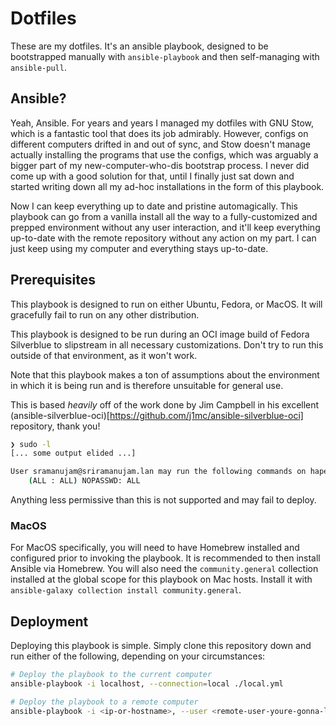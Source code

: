 Dotfiles
============

These are my dotfiles. It's an ansible playbook, designed to be bootstrapped manually with `ansible-playbook` and then self-managing with `ansible-pull`.

## Ansible?

Yeah, Ansible. For years and years I managed my dotfiles with GNU Stow, which is a fantastic tool that does its job admirably. However, configs on different computers drifted in
and out of sync, and Stow doesn't manage actually installing the programs that use the configs, which was arguably a bigger part of my new-computer-who-dis bootstrap process. I
never did come up with a good solution for that, until I finally just sat down and started writing down all my ad-hoc installations in the form of this playbook.

Now I can keep everything up to date and pristine automagically. This playbook can go from a vanilla install all the way to a fully-customized and prepped environment without any
user interaction, and it'll keep everything up-to-date with the remote repository without any action on my part. I can just keep using my computer and everything stays up-to-date.

## Prerequisites

This playbook is designed to run on either Ubuntu, Fedora, or MacOS. It will gracefully fail to run on any other distribution.

This playbook is designed to be run during an OCI image build of Fedora Silverblue to slipstream in all necessary customizations. Don't try to run this outside of that environment,
as it won't work.

Note that this playbook makes a ton of assumptions about the environment in which it is being run and is therefore unsuitable for general use.

This is based _heavily_ off of the work done by Jim Campbell in his excellent (ansible-silverblue-oci)[https://github.com/j1mc/ansible-silverblue-oci] repository, thank you!

```sh
❯ sudo -l
[... some output elided ...]

User sramanujam@sriramanujam.lan may run the following commands on hapes:
    (ALL : ALL) NOPASSWD: ALL
```
Anything less permissive than this is not supported and may fail to deploy.

### MacOS

For MacOS specifically, you will need to have Homebrew installed and configured prior to invoking the playbook. It is recommended to then install Ansible via Homebrew.
You will also need the `community.general` collection installed at the global scope for this playbook on Mac hosts. Install it with `ansible-galaxy collection install community.general`.

## Deployment

Deploying this playbook is simple. Simply clone this repository down and run either of the following, depending on your circumstances:

```sh
# Deploy the playbook to the current computer
ansible-playbook -i localhost, --connection=local ./local.yml

# Deploy the playbook to a remote computer
ansible-playbook -i <ip-or-hostname>, --user <remote-user-youre-gonna-login-as> ./local.yml
```

